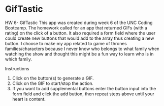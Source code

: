 # GifTastic
HW 6- GifTastic
This app was created during week 6 of the UNC Coding Bootcamp.  The homework called for an app that returned GIFs (with a rating) on the click of a button.  It also required a form field where the user could create new buttons that would add to the array thus creating a new button.  I choose to make my app related to game of thrones families/characters because I never know who belongs to what family when watching the show and thought this might be a fun way to learn who is in which family.

Instructions
1)  Click on the button(s) to generate a GIF.
2)  Click on the GIF to start/stop the action.
3)  If you want to add supplemental buttons enter the button input into the form field and click the add button, then repeat steps above until your heart is content.
